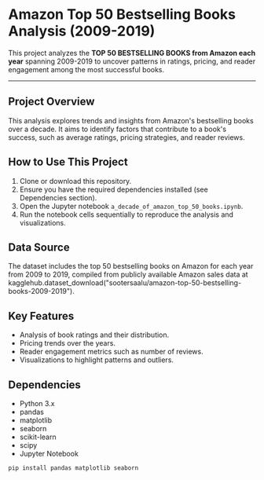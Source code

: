 # Amazon Top 50 Bestselling Books Analysis (2009-2019)

This project analyzes the **TOP 50 BESTSELLING BOOKS from Amazon each year** spanning 2009-2019 to uncover patterns in ratings, pricing, and reader engagement among the most successful books.

---

## Project Overview

This analysis explores trends and insights from Amazon's bestselling books over a decade. It aims to identify factors that contribute to a book's success, such as average ratings, pricing strategies, and reader reviews.

## How to Use This Project

1. Clone or download this repository.
2. Ensure you have the required dependencies installed (see Dependencies section).
3. Open the Jupyter notebook `a_decade_of_amazon_top_50_books.ipynb`.
4. Run the notebook cells sequentially to reproduce the analysis and visualizations.

## Data Source

The dataset includes the top 50 bestselling books on Amazon for each year from 2009 to 2019, compiled from publicly available Amazon sales data at kagglehub.dataset_download("sootersaalu/amazon-top-50-bestselling-books-2009-2019").

## Key Features

- Analysis of book ratings and their distribution.
- Pricing trends over the years.
- Reader engagement metrics such as number of reviews.
- Visualizations to highlight patterns and outliers.

## Dependencies

- Python 3.x
- pandas
- matplotlib
- seaborn
- scikit-learn
- scipy
- Jupyter Notebook

```bash
pip install pandas matplotlib seaborn
